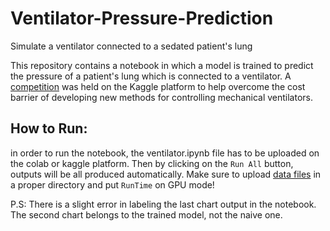 # Ventilator-Pressure-Prediction
Simulate a ventilator connected to a sedated patient's lung


This repository contains a notebook in which a model is trained to predict the pressure of a patient's lung which is connected to a ventilator. A [competition](https://www.kaggle.com/competitions/ventilator-pressure-prediction) was held on the Kaggle platform to help overcome the cost barrier of developing new methods for controlling mechanical ventilators.

## How to Run:
in order to run the notebook, the ventilator.ipynb file has to be uploaded on the colab or kaggle platform. Then by clicking on the `Run All` button, outputs will be all produced automatically. Make sure to upload [data files](https://www.kaggle.com/competitions/ventilator-pressure-prediction/data) in a proper directory and put `RunTime` on GPU mode! 

P.S: There is a slight error in labeling the last chart output in the notebook. The second chart belongs to the trained model, not the naive one.

